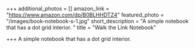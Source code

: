 +++
additional_photos = []
amazon_link = "https://www.amazon.com/dp/B0BLHHDTZ4"
featured_photo = "/images/book-notebook-s-1.jpg"
short_description = "A simple notebook that has a dot grid interior. "
title = "Walk the Link Notebook"

+++
A simple notebook that has a dot grid interior.